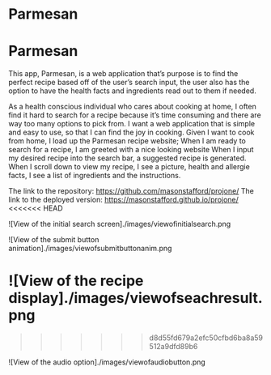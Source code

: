 # Parmesan

# Parmesan

This app, Parmesan, is a web application that’s purpose is to find the perfect recipe based off of the user’s search input, the user also has the option to have the health facts and ingredients read out to them if needed.

As a health conscious individual who cares about cooking at home, I often find it hard to search for a recipe because it’s time consuming and there are way too many options to pick from.
I want a web application that is simple and easy to use, so that I can find the joy in cooking.
Given I want to cook from home, I load up the Parmesan recipe website;
When I am ready to search for a recipe, I am greeted with a nice looking website
When I input my desired recipe into the search bar, a suggested recipe is generated.
When I scroll down to view my recipe, I see a picture, health and allergie facts,  I see a list of ingredients and the instructions.

The link to the repository: https://github.com/masonstafford/projone/
The link to the deployed version: https://masonstafford.github.io/projone/
<<<<<<< HEAD

![View of the initial search screen]./images/viewofinitialsearch.png

![View of the submit button animation]./images/viewofsubmitbuttonanim.png

![View of the recipe display]./images/viewofseachresult.png
=======
>>>>>>> d8d55fd679a2efc50cfbd6ba8a59512a9dfd89b6

![View of the audio option]./images/viewofaudiobutton.png



